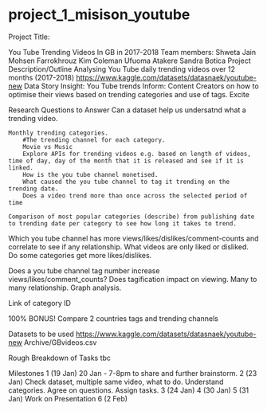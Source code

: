 # project_1_misison_youtube

Project Title:

You Tube Trending Videos In GB in 2017-2018
Team members:
Shweta Jain
Mohsen Farrokhrouz
Kim Coleman
Ufuoma Atakere
Sandra Botica
Project Description/Outline
    Analysing You Tube daily trending videos over 12 months (2017-2018)
    https://www.kaggle.com/datasets/datasnaek/youtube-new
    Data Story
    Insight: You Tube trends
    Inform: Content Creators on how to optimise their views based on trending categories and use of tags.
    Excite
    
Research Questions to Answer
    Can a dataset help us undersatnd what a trending video.
    
    Monthly trending categories.
        #The trending channel for each category.
        Movie vs Music
        Explore APIs for trending videos e.g. based on length of videos, time of day, day of the month that it is released and see if it is linked.
        How is the you tube channel monetised.
        What caused the you tube channel to tag it trending on the trending date.
        Does a video trend more than once across the selected period of time
    
    Comparison of most popular categories (describe) from publishing date to trending date per category to see how long it takes to trend.
   
   Which you tube channel has more views/likes/dislikes/comment-counts and correlate to see if any relationship.
        What videos are only liked or disliked.
        Do some categories get more likes/dislikes.
   
   Does a you tube channel tag number increase views/likes/comment_counts?
        Does tagification impact on viewing.
        Many to many relationship. Graph analysis.
   
   Link of category ID
   
   100% BONUS!
   Compare 2 countries tags and trending channels

Datasets to be used
https://www.kaggle.com/datasets/datasnaek/youtube-new
Archive/GBvideos.csv

Rough Breakdown of Tasks
tbc

Milestones
1 (19 Jan)
   20 Jan - 7-8pm to share and further brainstorm.
2 (23 Jan)  Check dataset, multiple same video, what to do. Understand categories. Agree on questions. Assign tasks.
3 (24 Jan)
4 (30 Jan)
5 (31 Jan) Work on Presentation
6 (2 Feb)
